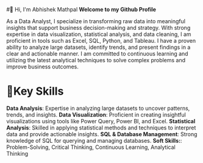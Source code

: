 #👋 Hi, I'm Abhishek Mathpal
**Welcome to my Github Profile**

As a Data Analyst, I specialize in transforming raw data into meaningful insights that support business decision-making and strategy. With strong expertise in data visualization, statistical analysis, and data cleaning, I am proficient in tools such as Excel, SQL, Python, and Tableau. I have a proven ability to analyze large datasets, identify trends, and present findings in a clear and actionable manner. I am committed to continuous learning and utilizing the latest analytical techniques to solve complex problems and improve business outcomes.

# 🚀Key Skills
**Data Analysis**: Expertise in analyzing large datasets to uncover patterns, trends, and insights.
**Data Visualization**: Proficient in creating insightful visualizations using tools like Power Query, Power BI, and Excel.
**Statistical Analysis**: Skilled in applying statistical methods and techniques to interpret data and provide actionable insights.
**SQL & Database Management**: Strong knowledge of SQL for querying and managing databases.
**Soft Skills:**: Problem-Solving, Critical Thinking, Continuous Learning, Analytical Thinking

